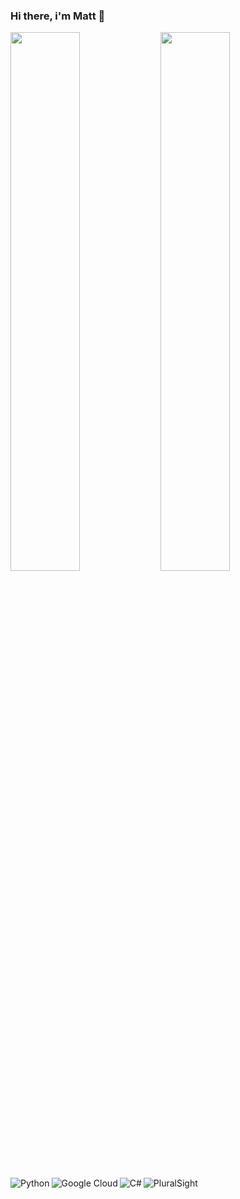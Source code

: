 ### Hi there, i'm Matt 👋

<img align="left" width="47%" src="https://github-readme-stats.vercel.app/api?username=oddell&show_icons=true&theme=dracula" /> 
<img align="left" width="47%" src="https://github-readme-stats.vercel.app/api/top-langs/?username=oddell&layout=compact" /> 
<img align="left" alt="Python" src="https://img.shields.io/badge/python-3670A0?style=for-the-badge&logo=python&logoColor=ffdd54"/> 
<img align="left" alt="Google Cloud" src="https://img.shields.io/badge/GoogleCloud-%234285F4.svg?style=for-the-badge&logo=google-cloud&logoColor=white"/> 
<img align="left" alt="C#" src="https://img.shields.io/badge/c%23-%23239120.svg?style=for-the-badge&logo=c-sharp&logoColor=white"/> 
<img align="left" alt="PluralSight" src="https://img.shields.io/badge/Pluralsight-EE3057?style=for-the-badge&logo=pluralsight&logoColor=white"/> 

